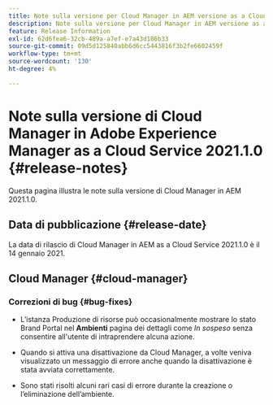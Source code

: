 ```yaml
---
title: Note sulla versione per Cloud Manager in AEM versione as a Cloud Service 2021.1.0
description: Note sulla versione per Cloud Manager in AEM versione as a Cloud Service 2021.1.0
feature: Release Information
exl-id: 62d6fea6-32cb-489a-a7ef-e7a43d186b33
source-git-commit: 09d5d125840abb6d6cc5443816f3b2fe6602459f
workflow-type: tm+mt
source-wordcount: '130'
ht-degree: 4%

---
```


# Note sulla versione di Cloud Manager in Adobe Experience Manager as a Cloud Service 2021.1.0 {#release-notes}

Questa pagina illustra le note sulla versione di Cloud Manager in AEM 2021.1.0.

## Data di pubblicazione {#release-date}

La data di rilascio di Cloud Manager in AEM as a Cloud Service 2021.1.0 è il 14 gennaio 2021.

## Cloud Manager {#cloud-manager}

### Correzioni di bug  {#bug-fixes}

* L’istanza Produzione di risorse può occasionalmente mostrare lo stato Brand Portal nel **Ambienti** pagina dei dettagli come *In sospeso* senza consentire all&#39;utente di intraprendere alcuna azione.

* Quando si attiva una disattivazione da Cloud Manager, a volte veniva visualizzato un messaggio di errore anche quando la disattivazione è stata avviata correttamente.

* Sono stati risolti alcuni rari casi di errore durante la creazione o l’eliminazione dell’ambiente.
